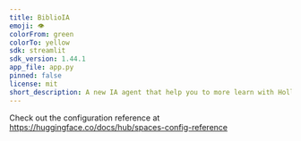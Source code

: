 ```yaml
---
title: BiblioIA
emoji: 👁
colorFrom: green
colorTo: yellow
sdk: streamlit
sdk_version: 1.44.1
app_file: app.py
pinned: false
license: mit
short_description: A new IA agent that help you to more learn with Holly bible
---
```


Check out the configuration reference at https://huggingface.co/docs/hub/spaces-config-reference
